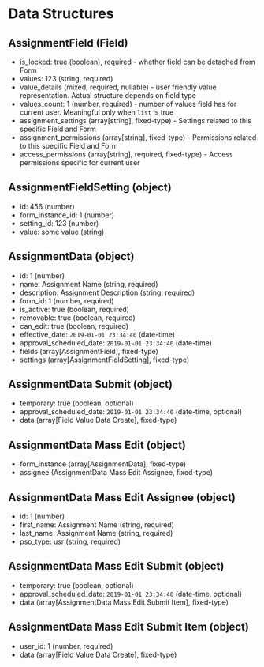 # Data Structures

## AssignmentField (Field)
+ is_locked: true (boolean), required - whether field can be detached from Form
+ values: 123 (string, required)
+ value_details (mixed, required, nullable) - user friendly value representation. Actual structure depends on field type
+ values_count: 1 (number, required) - number of values field has for current user. Meaningful only when `list` is true
+ assignment_settings (array[string], fixed-type)  - Settings related to this specific Field and Form 
+ assignment_permissions (array[string], fixed-type) - Permissions related to this specific Field and Form 
+ access_permissions (array[string], required, fixed-type) - Access permissions specific for current user

## AssignmentFieldSetting (object)
+ id: 456 (number)
+ form_instance_id: 1 (number)
+ setting_id: 123 (number)
+ value: some value (string)

## AssignmentData (object)
+ id: 1 (number)
+ name: Assignment Name (string, required)
+ description: Assignment Description (string, required)
+ form_id: 1 (number, required)
+ is_active: true (boolean, required)
+ removable: true (boolean, required)
+ can_edit: true (boolean, required)
+ effective_date: `2019-01-01 23:34:40` (date-time)
+ approval_scheduled_date: `2019-01-01 23:34:40` (date-time)
+ fields (array[AssignmentField], fixed-type)
+ settings (array[AssignmentFieldSetting], fixed-type)

## AssignmentData Submit (object)
+ temporary: true (boolean, optional)
+ approval_scheduled_date: `2019-01-01 23:34:40` (date-time, optional)
+ data (array[Field Value Data Create], fixed-type)

## AssignmentData Mass Edit (object)
+ form_instance (array[AssignmentData], fixed-type)
+ assignee (AssignmentData Mass Edit Assignee, fixed-type)

## AssignmentData Mass Edit Assignee (object)
+ id: 1 (number)
+ first_name: Assignment Name (string, required)
+ last_name: Assignment Name (string, required)
+ pso_type: usr (string, required)

## AssignmentData Mass Edit Submit (object)
+ temporary: true (boolean, optional)
+ approval_scheduled_date: `2019-01-01 23:34:40` (date-time, optional)
+ data (array[AssignmentData Mass Edit Submit Item], fixed-type)

## AssignmentData Mass Edit Submit Item (object)
+ user_id: 1 (number, required)
+ data (array[Field Value Data Create], fixed-type)

